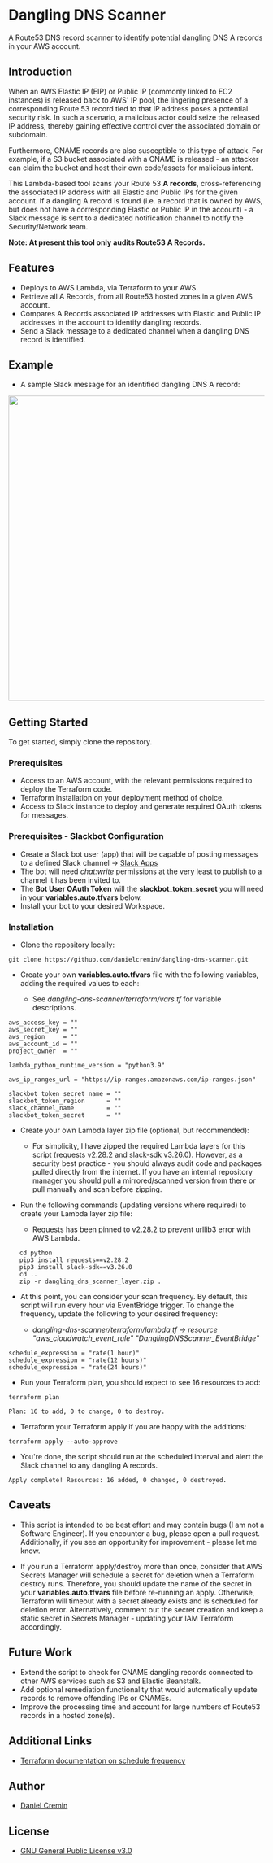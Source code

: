 # Dangling DNS Scanner

A Route53 DNS record scanner to identify potential dangling DNS A records in your AWS account.

## Introduction

When an AWS Elastic IP (EIP) or Public IP (commonly linked to EC2 instances) is released back to AWS' IP pool, the lingering presence of a corresponding Route 53 record tied to that IP address poses a potential security risk. In such a scenario, a malicious actor could seize the released IP address, thereby gaining effective control over the associated domain or subdomain.

Furthermore, CNAME records are also susceptible to this type of attack. For example, if a S3 bucket associated with a CNAME is released - an attacker can claim the bucket and host their own code/assets for malicious intent.

This Lambda-based tool scans your Route 53 **A records**, cross-referencing the associated IP address with all Elastic and Public IPs for the given account. If a dangling A record is found (i.e. a record that is owned by AWS, but does not have a corresponding Elastic or Public IP in the account) - a Slack message is sent to a dedicated notification channel to notify the Security/Network team.

**Note: At present this tool only audits Route53 A Records.**

## Features

- Deploys to AWS Lambda, via Terraform to your AWS.
- Retrieve all A Records, from all Route53 hosted zones in a given AWS account.
- Compares A Records associated IP addresses with Elastic and Public IP addresses in the account to identify dangling records.
- Send a Slack message to a dedicated channel when a dangling DNS record is identified.

## Example

- A sample Slack message for an identified dangling DNS A record:

<img src='https://github.com/danielcremin/dangling-dns-scanner/assets/84750315/7f9bb91b-80e0-4c8a-9d1b-8eb728b6093f' width='600'>

## Getting Started

To get started, simply clone the repository.

### Prerequisites

- Access to an AWS account, with the relevant permissions required to deploy the Terraform code.
- Terraform installation on your deployment method of choice.
- Access to Slack instance to deploy and generate required OAuth tokens for messages.

### Prerequisites - Slackbot Configuration

- Create a Slack bot user (app) that will be capable of posting messages to a defined Slack channel -> [Slack Apps](https://api.slack.com/apps)
- The bot will need *chat:write* permissions at the very least to publish to a channel it has been invited to.
- The **Bot User OAuth Token** will the **slackbot_token_secret** you will need in your **variables.auto.tfvars** below.
- Install your bot to your desired Workspace.

### Installation

* Clone the repository locally:
```
git clone https://github.com/danielcremin/dangling-dns-scanner.git
```
- Create your own **variables.auto.tfvars** file with the following variables, adding the required values to each:

  - See *dangling-dns-scanner/terraform/vars.tf* for variable descriptions.

```
aws_access_key = ""
aws_secret_key = ""
aws_region     = ""
aws_account_id = ""
project_owner  = ""

lambda_python_runtime_version = "python3.9"

aws_ip_ranges_url = "https://ip-ranges.amazonaws.com/ip-ranges.json"

slackbot_token_secret_name = ""
slackbot_token_region      = ""
slack_channel_name         = ""
slackbot_token_secret      = ""
```

- Create your own Lambda layer zip file (optional, but recommended):

  - For simplicity, I have zipped the required Lambda layers for this script (requests v2.28.2 and slack-sdk v3.26.0). However, as a security best practice - you should always audit code and packages pulled directly from the internet. If you have an internal repository manager you should pull a mirrored/scanned version from there or pull manually and scan before zipping.
 
- Run the following commands (updating versions where required) to create your Lambda layer zip file:
  - Requests has been pinned to v2.28.2 to prevent urllib3 error with AWS Lambda.

```mkdir python
   cd python
   pip3 install requests==v2.28.2
   pip3 install slack-sdk==v3.26.0
   cd ..
   zip -r dangling_dns_scanner_layer.zip .
```

- At this point, you can consider your scan frequency. By default, this script will run every hour via EventBridge trigger. To change the frequency, update the following to your desired frequency:

  - *dangling-dns-scanner/terraform/lambda.tf -> resource "aws_cloudwatch_event_rule" "DanglingDNSScanner_EventBridge"*

```
schedule_expression = "rate(1 hour)"
schedule_expression = "rate(12 hours)"
schedule_expression = "rate(24 hours)"
```

- Run your Terraform plan, you should expect to see 16 resources to add:

```
terraform plan

Plan: 16 to add, 0 to change, 0 to destroy.
```

- Terraform your Terraform apply if you are happy with the additions:
```
terraform apply --auto-approve
```
- You're done, the script should run at the scheduled interval and alert the Slack channel to any dangling A records.

```
Apply complete! Resources: 16 added, 0 changed, 0 destroyed.
```

## Caveats

- This script is intended to be best effort and may contain bugs (I am not a Software Engineer). If you encounter a bug, please open a pull request. Additionally, if you see an opportunity for improvement - please let me know.

- If you run a Terraform apply/destroy more than once, consider that AWS Secrets Manager will schedule a secret for deletion when a Terraform destroy runs. Therefore, you should update the name of the secret in your **variables.auto.tfvars** file before re-running an apply. Otherwise, Terraform will timeout with a secret already exists and is scheduled for deletion error. Alternatively, comment out the secret creation and keep a static secret in Secrets Manager - updating your IAM Terraform accordingly.

## Future Work

- Extend the script to check for CNAME dangling records connected to other AWS services such as S3 and Elastic Beanstalk.
- Add optional remediation functionality that would automatically update records to remove offending IPs or CNAMEs.
- Improve the processing time and account for large numbers of Route53 records in a hosted zone(s).

## Additional Links

- [Terraform documentation on schedule frequency](https://registry.terraform.io/providers/hashicorp/aws/latest/docs/resources/scheduler_schedule)

## Author

- [Daniel Cremin](https://dcremin.com)

## License

- [GNU General Public License v3.0](https://github.com/danielcremin/dangling-dns-checker/blob/main/LICENSE)